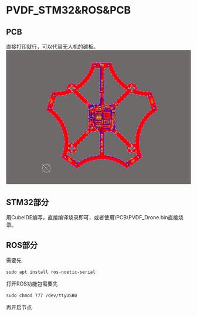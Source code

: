 # PVDF_STM32&ROS&PCB

## PCB
直接打印就行，可以代替无人机的碳板。
![PCB外形](/fig/pcb.png "pcb外形")

## STM32部分
用CubeIDE编写，直接编译烧录即可，或者使用\PCB\PVDF_Drone.bin直接烧录。

## ROS部分
需要先
```
sudo apt install ros-noetic-serial
```

打开ROS功能包需要先
```
sudo chmod 777 /dev/ttyUSB0
```
再开启节点
